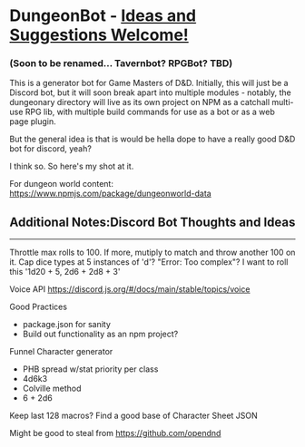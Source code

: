 # DungeonBot - [Ideas and Suggestions Welcome!](https://github.com/JakeRunsDnD/dungeonbot/issues)
### (Soon to be renamed... Tavernbot? RPGBot? TBD)

This is a generator bot for Game Masters of D&D. Initially, this will just be a
Discord bot, but it will soon break apart into multiple modules - notably,
the dungeonary directory will live as its own project on NPM as a catchall
multi-use RPG lib, with multiple build commands for use as a bot or as
a web page plugin.

But the general idea is that is would be hella dope to have a really good D&D bot for discord, yeah?

I think so. So here's my shot at it.

For dungeon world content:
https://www.npmjs.com/package/dungeonworld-data


## Additional Notes:Discord Bot Thoughts and Ideas
---
Throttle max rolls to 100. If more, mutiply to match and throw another 100 on it.
Cap dice types at 5 instances of 'd'? "Error: Too complex"?
I want to roll this '1d20 + 5, 2d6 + 2d8 + 3'

Voice API https://discord.js.org/#/docs/main/stable/topics/voice

Good Practices
- package.json for sanity
- Build out functionality as an npm project?

Funnel Character generator
- PHB spread w/stat priority per class
- 4d6k3
- Colville method
- 6 + 2d6

Keep last 128 macros?
Find a good base of Character Sheet JSON

Might be good to steal from https://github.com/opendnd

